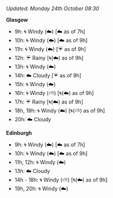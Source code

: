 *Updated: Monday 24th October 08:30*

**Glasgow**

* 9h: :cyclone: Windy (:cloud:) [:cloud: as of 7h]
* 10h: :cyclone: Windy (:cloud:) [:cloud: as of 9h]
* 11h: :cyclone: Windy (:cloud:) [:umbrella: as of 9h]
* 12h: :umbrella: Rainy [:cyclone:(:cloud:) as of 9h]
* 13h: :cyclone: Windy (:cloud:)
* 14h: :cloud: Cloudy [:umbrella: as of 9h]
* 15h: :cyclone: Windy (:cloud:)
* 16h: :cyclone: Windy (:partly_sunny:) [:cyclone:(:cloud:) as of 9h]
* 17h: :umbrella: Rainy [:cyclone:(:cloud:) as of 9h]
* 18h, 19h: :cyclone: Windy (:cloud:) [:cyclone:(:partly_sunny:) as of 9h]
* 20h: :cloud: Cloudy

**Edinburgh**

* 9h: :cyclone: Windy (:cloud:) [:cloud: as of 7h]
* 10h: :cyclone: Windy (:cloud:) [:cloud: as of 9h]
* 11h, 12h: :cyclone: Windy (:cloud:)
* 13h: :cloud: Cloudy
* 14h - 18h: :cyclone: Windy (:partly_sunny:) [:cyclone:(:cloud:) as of 9h]
* 19h, 20h: :cyclone: Windy (:cloud:)
